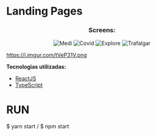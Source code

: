 # Landing Pages
<h3 align="center">Screens:</h3>
<p align="center">
  <img src="https://i.imgur.com/OvE8Ra5.png" alt="Medi">
  <img src="https://i.imgur.com/TM5xDgP.png" alt="Covid">
  <img src="https://i.imgur.com/PUq6ZhC.png" alt="Explore">
  <img src="https://i.imgur.com/tVeP31V.png" alt="Trafalgar">

  https://i.imgur.com/tVeP31V.png
</p>

**Tecnologias utilizadas:**

- [ReactJS](https://pt-br.reactjs.org)
- [TypeScript](https://www.typescriptlang.org)

# RUN 

$ yarn start / $ npm start